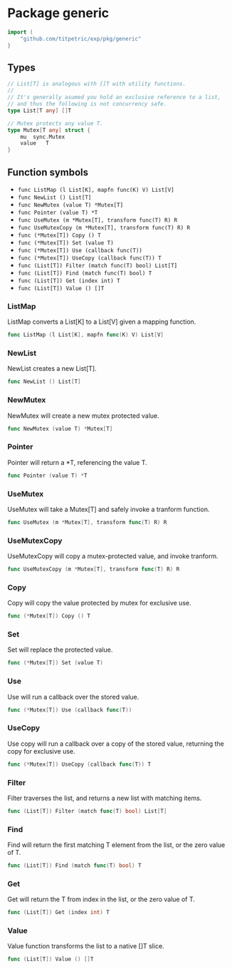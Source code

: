 # Package generic

```go
import (
	"github.com/titpetric/exp/pkg/generic"
}
```

## Types

```go
// List[T] is analogous with []T with utility functions.
//
// It's generally asumed you hold an exclusive reference to a list,
// and thus the following is not concurrency safe.
type List[T any] []T
```

```go
// Mutex protects any value T.
type Mutex[T any] struct {
	mu	sync.Mutex
	value	T
}
```

## Function symbols

- `func ListMap (l List[K], mapfn func(K) V) List[V]`
- `func NewList () List[T]`
- `func NewMutex (value T) *Mutex[T]`
- `func Pointer (value T) *T`
- `func UseMutex (m *Mutex[T], transform func(T) R) R`
- `func UseMutexCopy (m *Mutex[T], transform func(T) R) R`
- `func (*Mutex[T]) Copy () T`
- `func (*Mutex[T]) Set (value T)`
- `func (*Mutex[T]) Use (callback func(T))`
- `func (*Mutex[T]) UseCopy (callback func(T)) T`
- `func (List[T]) Filter (match func(T) bool) List[T]`
- `func (List[T]) Find (match func(T) bool) T`
- `func (List[T]) Get (index int) T`
- `func (List[T]) Value () []T`

### ListMap

ListMap converts a List[K] to a List[V] given a mapping function.

```go
func ListMap (l List[K], mapfn func(K) V) List[V]
```

### NewList

NewList creates a new List[T].

```go
func NewList () List[T]
```

### NewMutex

NewMutex will create a new mutex protected value.

```go
func NewMutex (value T) *Mutex[T]
```

### Pointer

Pointer will return a *T, referencing the value T.

```go
func Pointer (value T) *T
```

### UseMutex

UseMutex will take a Mutex[T] and safely invoke a tranform function.

```go
func UseMutex (m *Mutex[T], transform func(T) R) R
```

### UseMutexCopy

UseMutexCopy will copy a mutex-protected value, and invoke tranform.

```go
func UseMutexCopy (m *Mutex[T], transform func(T) R) R
```

### Copy

Copy will copy the value protected by mutex for exclusive use.

```go
func (*Mutex[T]) Copy () T
```

### Set

Set will replace the protected value.

```go
func (*Mutex[T]) Set (value T)
```

### Use

Use will run a callback over the stored value.

```go
func (*Mutex[T]) Use (callback func(T))
```

### UseCopy

Use copy will run a callback over a copy of the
stored value, returning the copy for exclusive use.

```go
func (*Mutex[T]) UseCopy (callback func(T)) T
```

### Filter

Filter traverses the list, and returns a new list with matching items.

```go
func (List[T]) Filter (match func(T) bool) List[T]
```

### Find

Find will return the first matching T element from the list, or the zero value of T.

```go
func (List[T]) Find (match func(T) bool) T
```

### Get

Get will return the T from index in the list, or the zero value of T.

```go
func (List[T]) Get (index int) T
```

### Value

Value function transforms the list to a native []T slice.

```go
func (List[T]) Value () []T
```


